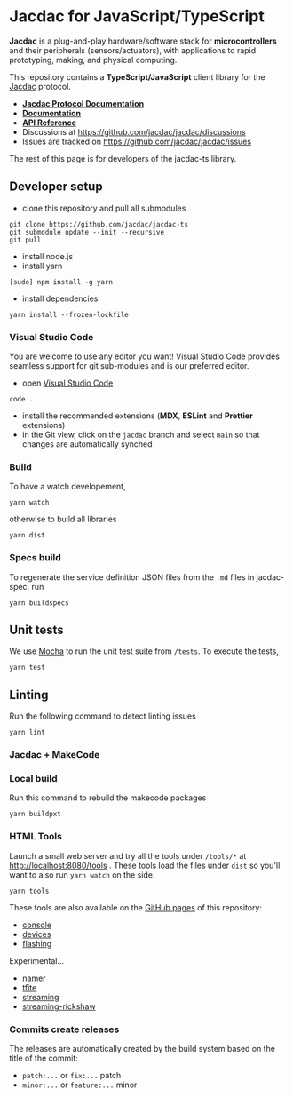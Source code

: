 # Jacdac for JavaScript/TypeScript

**Jacdac** is a plug-and-play hardware/software stack
for **microcontrollers** and their peripherals (sensors/actuators),
with applications to rapid prototyping, making, and physical computing.

This repository contains a **TypeScript/JavaScript** client library for the [Jacdac](https://aka.ms/jacdac) protocol.

-   **[Jacdac Protocol Documentation](https://aka.ms/jacdac/)**
-   **[Documentation](https://jacdac.github.io/jacdac-docs/clients/javascript/)**
-   **[API Reference](https://jacdac.github.io/jacdac-ts/)**
-   Discussions at https://github.com/jacdac/jacdac/discussions
-   Issues are tracked on https://github.com/jacdac/jacdac/issues

The rest of this page is for developers of the jacdac-ts library.


## Developer setup

-   clone this repository and pull all submodules

```
git clone https://github.com/jacdac/jacdac-ts
git submodule update --init --recursive
git pull
```

-   install node.js
-   install yarn

```
[sudo] npm install -g yarn
```

-   install dependencies

```
yarn install --frozen-lockfile
```

### Visual Studio Code

You are welcome to use any editor you want! Visual Studio Code
provides seamless support for git sub-modules and is our preferred editor.

-   open [Visual Studio Code](https://code.visualstudio.com/)

```
code .
```

-   install the recommended extensions (**MDX**, **ESLint** and **Prettier** extensions)
-   in the Git view, click on the `jacdac` branch and select `main` so that changes are automatically synched

### Build

To have a watch developement,

```
yarn watch
```

otherwise to build all libraries

```
yarn dist
```

### Specs build

To regenerate the service definition JSON files from the `.md` files in jacdac-spec,
run

```
yarn buildspecs
```

## Unit tests

We use [Mocha](https://mochajs.org/) to run the unit test suite from `/tests`. To execute the tests,

```
yarn test
```

## Linting

Run the following command to detect linting issues

```
yarn lint
```

### Jacdac + MakeCode

### Local build

Run this command to rebuild the makecode packages

```
yarn buildpxt
```

### HTML Tools

Launch a small web server and
try all the tools under `/tools/*` at [http://localhost:8080/tools](http://localhost:8080/tools) . These tools load the files under `dist` so you'll want
to also run `yarn watch` on the side.

```
yarn tools
```

These tools are also available on the [GitHub pages](https://jacdac.github.io/jacdac-ts/) of this repository:

-   [console](https://jacdac.github.io/jacdac-ts/tools/console.html)
-   [devices](https://jacdac.github.io/jacdac-ts/tools/devices.html)
-   [flashing](https://jacdac.github.io/jacdac-ts/tools/flashing.html)

Experimental...

-   [namer](https://jacdac.github.io/jacdac-ts/tools/namer.html)
-   [tfite](https://jacdac.github.io/jacdac-ts/tools/tflite.html)
-   [streaming](https://jacdac.github.io/jacdac-ts/tools/streaming.html)
-   [streaming-rickshaw](https://jacdac.github.io/jacdac-ts/tools/streaming-rickshaw.html)

### Commits create releases

The releases are automatically created by the build system based on the title of the commit:

-   `patch:...` or `fix:...` patch
-   `minor:...` or `feature:...` minor
